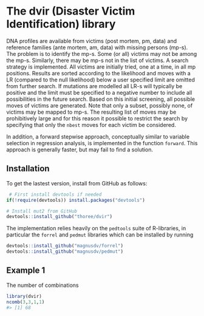 
<!-- README.md is generated from README.Rmd. Please edit that file -->

# The dvir (Disaster Victim Identification) library

DNA profiles are available from victims (post mortem, pm, data) and
reference families (ante mortem, am, data) with missing persons (mp-s).
The problem is to identify the mp-s. Some (or all) victims may not be
among the mp-s. Similarly, there may be mp-s not in the list of victims.
A search strategy is implemented. All victims are initially tried, one
at a time, in all mp positions. Results are sorted according to the
likelihood and moves with a LR (compared to the null likelihood) below a
user specified limit are omitted from further search. If mutations are
modelled all LR-s will typically be positive and the limit must be
specified to a negative number to include all possibilities in the
future search. Based on this initial screening, all possible moves of
victims are generated. Note that only a subset, possibly none, of
victims may be mapped to mp-s. The resulting list of moves may be
prohibitively large and for this reason it possible to restrict the
search by specifying that only the `nbest` moves for each victim be
considered.

In addition, a forward stepwise approach, conceptually similar to
variable selection in regression analysis, is implemented in the
function `forward`. This approach is generally faster, but may fail to
find a solution.

## Installation

To get the lastest version, install from GitHub as follows:

``` r
 # First install devtools if needed
if(!require(devtools)) install.packages("devtools")

# Install mut2 from GitHub
devtools::install_github("thoree/dvir")
```

The implementation relies heavily on the `pedtools` suite of
R-libraries, in particular the `forrel` and `pedmut` libraries which can
be installed by running

``` r
devtools::install_github("magnusdv/forrel")
devtools::install_github("magnusdv/pedmut")
```

## Example 1

The number of combinations

``` r
library(dvir)
ncomb(3,3,1,1)
#> [1] 68
```
